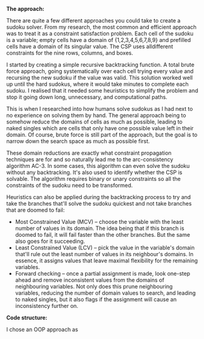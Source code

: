 **The approach:**

There are quite a few different approaches you could take to create a sudoku solver. From my research, the most common and efficient approach was to treat it as a constraint satisfaction problem. Each cell of the sudoku is a variable; empty cells have a domain of {1,2,3,4,5,6,7,8,9} and prefilled cells have a domain of its singular value. The CSP uses alldifferent constraints for the nine rows, columns, and boxes.

I started by creating a simple recursive backtracking function. A total brute force approach, going systematically over each cell trying every value and recursing the new sudoku if the value was valid. This solution worked well up until the hard sudokus, where it would take minutes to complete each sudoku. I realised that it needed some heuristics to simplify the problem and stop it going down long, unnecessary, and computational paths.

This is when I researched into how humans solve sudokus as I had next to no experience on solving them by hand. The general approach being to somehow reduce the domains of cells as much as possible, leading to naked singles which are cells that only have one possible value left in their domain. Of course, brute force is still part of the approach, but the goal is to narrow down the search space as much as possible first.

These domain reductions are exactly what constraint propagation techniques are for and so naturally lead me to the arc-consistency algorithm AC-3. In some cases, this algorithm can even solve the sudoku without any backtracking. It's also used to identify whether the CSP is solvable. The algorithm requires binary or unary constraints so all the constraints of the sudoku need to be transformed.

Heuristics can also be applied during the backtracking process to try and take the branches that'll solve the sudoku quickest and not take branches that are doomed to fail:

- Most Constrained Value (MCV) – choose the variable with the least number of values in its domain. The idea being that if this branch is doomed to fail, it will fail faster than the other branches. But the same also goes for it succeeding.
- Least Constrained Value (LCV) – pick the value in the variable's domain that'll rule out the least number of values in its neighbour's domains. In essence, it assigns values that leave maximal flexibility for the remaining variables.
- Forward checking – once a partial assignment is made, look one-step ahead and remove inconsistent values from the domains of neighbouring variables. Not only does this prune neighbouring variables, reducing the number of domain values to search, and leading to naked singles, but it also flags if the assignment will cause an inconsistency further on.

**Code structure:**

I chose an OOP approach as